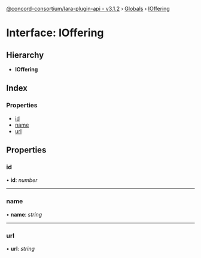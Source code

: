 [@concord-consortium/lara-plugin-api - v3.1.2](../README.md) › [Globals](../globals.md) › [IOffering](ioffering.md)

# Interface: IOffering

## Hierarchy

* **IOffering**

## Index

### Properties

* [id](ioffering.md#id)
* [name](ioffering.md#name)
* [url](ioffering.md#url)

## Properties

###  id

• **id**: *number*

___

###  name

• **name**: *string*

___

###  url

• **url**: *string*

